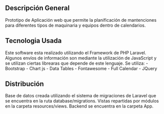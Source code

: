 ## Descripción General
Prototipo de Aplicación web que permite la planificación de mantenciones para diferentes tipos de maquinaria y equipos dentro de calendarios.
## Tecnologia Usada 
Este software esta realizado utilizando el Framework de PHP Laravel.
Algunos envíos de información son mediante la utilización de JavaScript y se utilizan ciertas librearas que depende de este lenguaje.
Se utiliza:
	- Bootstrap 
	- Chart js
	- Data Tables
	- Fontawesome
	- Full Calendar
	- JQuery
    
## Distribución
Base de datos creada utilizando el sistema de migraciones de Laravel que se encuentra en la ruta database/migrations.
Vistas repartidas por módulos en la carpeta resources/views.
Backend se encuentra en la carpeta App.


    

